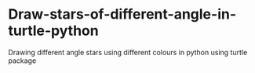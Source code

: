# Draw-stars-of-different-angle-in-turtle-python
Drawing different angle stars using different colours in python using turtle package
